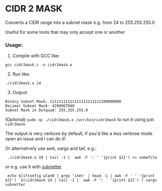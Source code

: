 # CIDR 2 MASK
Converts a CIDR range into a subnet mask e.g. from 24 to 255.255.255.0

Useful for some tools that may only accept one or another

### Usage:

1. Compile with GCC like:

`gcc cidr2mask.c -o cidr2mask.o`

2. Run like:

`./cidr2mask.o 24`

3. Output:

```
Binary Subnet Mask: 11111111111111111111111100000000
Decimal Subnet Mask: 4294967040
Subnet Mask in Dotquad: 255.255.255.0
```
(Optional) `sudo cp ./cidr2mask.o /usr/bin/cidr2mask` to run it using just `cidr2mask`

The output is very verbose by default, if you'd like a less verbose mode open an issue and I can do it!

Or alternatively use awk, xargs and tail, e.g.:

```
 ./cidr2mask.o 24 | tail -1 |  awk -F ': ' '{print $2}') >> somefile
```
or e.g. use it with [subnetter](https://github.com/Lyssers/subnetter)
```
 echo $(ifconfig wlan0 | grep 'inet' | head -1 | awk -F ' ' '{print $2}')  $(cidr2mask 24 | tail -1 |  awk -F ': ' '{print $2}') | xargs subnetter 
```
